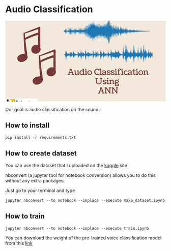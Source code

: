 # Audio Classification
![Alt text](assents/dataset-cover.png)

Our goal is audio classification on the sound.

## How to install
```
pip install -r requirements.txt
```

## How to create dataset

You can use the dataset that I uploaded on the [kaggle](https://www.kaggle.com/datasets/khadijehvalipour/audio-classification) site


nbconvert (a jupyter tool for notebook conversion) allows you to do this without any extra packages:

Just go to your terminal and type

``` 
jupyter nbconvert --to notebook --inplace --execute make_dataset.ipynb
```

## How to train

``` 
jupyter nbconvert --to notebook --inplace --execute train.ipynb
```

You can download the weight of the pre-trained voice classification model from this [link](https://drive.google.com/file/d/1N5_n8Q_3T1c1ChL3bTKbTD1atiwcGtsF/view?usp=drive_link)
